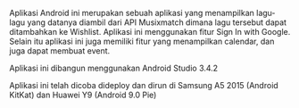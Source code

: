 Aplikasi Android ini merupakan sebuah aplikasi yang menampilkan lagu-lagu yang datanya diambil dari API Musixmatch dimana lagu tersebut dapat ditambahkan ke Wishlist. Aplikasi ini menggunakan fitur Sign In with Google. Selain itu aplikasi ini juga memiliki fitur yang menampilkan calendar, dan juga dapat membuat event.

Aplikasi ini dibangun menggunakan Android Studio 3.4.2

Aplikasi ini telah dicoba dideploy dan dirun di Samsung A5 2015 (Android KitKat) dan Huawei Y9 (Android 9.0 Pie)
